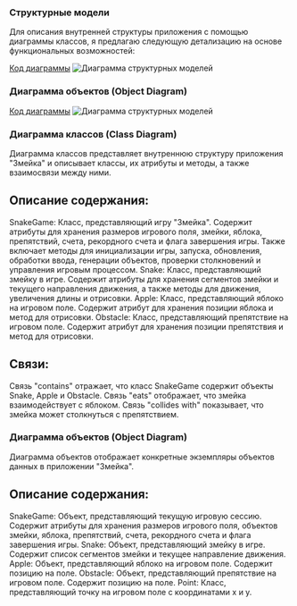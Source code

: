 ### Структурные модели
Для описания внутренней структуры приложения с помощью диаграммы классов, я предлагаю следующую детализацию на основе функциональных возможностей:

[Код диаграммы](piclab4/structur)
![Диаграмма структурных моделей](https://www.planttext.com/api/plantuml/png/jLJBQiCm4BpdAtIqQV83feI45jf28OKSUZIAjDXBPCb8Sj9I-k-Lv4Si9UsjFjXeTcSqkojvOopLjcl4Oi44DORi9Jt24ss0V2s8UrQaSejtvBOk24ex0vy1gzhEKUF9HQynGBHjXOEs_ZD0wk0sPG9CGLxHsFlTi5wFAanfcClMRfzz2de7knFeWXoK4W6y8sM94crPPh7fPUet7_93zRxQB2_8II4VyAxbrAPWJIKNy2BRpcRetuNZwpYd0WdQKKEzsUtOMA_9PDViBitmlY82gu4T7vGGQ519ayYXP1geWT2Ph5MEVajaIci1-2Jn7SrxchM1ge6W4oRpvaN7iN3KmAmp4ifE6nuwkRz5N_PTVepeum0QTRfgarRd1EAQdg-jXnvFrbjbi9SFswR-ad3-f_8ub7yH3ocJyiVyJ7_s2vTwkOQhLJ-ZWZ0bBKLfo3eER_ihzbjuB2RAw5DcRA1sOgOiTm0v6796Mtlg1YJtVumV)

### Диаграмма объектов (Object Diagram)
[Код диаграммы](piclab4/obj)
![Диаграмма структурных моделей](https://www.planttext.com/api/plantuml/png/TL9DIyGm5BpdLuGzjT05swEWh23eRHUAU10FsVRPHjEaDD7THVpllkQZROhsbCwRcSmyijE63UQp4uIeupjKXfQIVS03wu1-4ufVWyTdNfkMtj3YQe8UWJUjcJ4zol1NmibP9DQvXAO3QNH6xUyz7_0EhcHgHQplHH3TZUUaLvhFStL4LIL08-Tb9EqzCF7oDAD_3ehqrUMgr31UuLAs6BgCaB7B_Wi61DwOq41-uatuBMZV8mGvA2vDSiupUWaHF5GW52wlGrsKRPuEcuMvhUlDGsQ_2M-4Fkb241gkD7aiSe4YHX4pNBw5iSMzwtdQoyMUa3M_X-tsrk_acbPA6iQbNerTgt_7KuSr8n83Cqiu4Wd1QtmE9svQGdOWw_7f_W80)


### Диаграмма классов (Class Diagram)
Диаграмма классов представляет внутреннюю структуру приложения "Змейка" и описывает классы, их атрибуты и методы, а также взаимосвязи между ними.

## Описание содержания:
SnakeGame: Класс, представляющий игру "Змейка". Содержит атрибуты для хранения размеров игрового поля, змейки, яблока, препятствий, счета, рекордного счета и флага завершения игры. Также включает методы для инициализации игры, запуска, обновления, обработки ввода, генерации объектов, проверки столкновений и управления игровым процессом.
Snake: Класс, представляющий змейку в игре. Содержит атрибуты для хранения сегментов змейки и текущего направления движения, а также методы для движения, увеличения длины и отрисовки.
Apple: Класс, представляющий яблоко на игровом поле. Содержит атрибут для хранения позиции яблока и метод для отрисовки.
Obstacle: Класс, представляющий препятствие на игровом поле. Содержит атрибут для хранения позиции препятствия и метод для отрисовки.
## Связи:

Связь "contains" отражает, что класс SnakeGame содержит объекты Snake, Apple и Obstacle.
Связь "eats" отображает, что змейка взаимодействует с яблоком.
Связь "collides with" показывает, что змейка может столкнуться с препятствием.
### Диаграмма объектов (Object Diagram)
Диаграмма объектов отображает конкретные экземпляры объектов данных в приложении "Змейка".

## Описание содержания:
SnakeGame: Объект, представляющий текущую игровую сессию. Содержит атрибуты для хранения размеров игрового поля, объектов змейки, яблока, препятствий, счета, рекордного счета и флага завершения игры.
Snake: Объект, представляющий змейку в игре. Содержит список сегментов змейки и текущее направление движения.
Apple: Объект, представляющий яблоко на игровом поле. Содержит позицию на поле.
Obstacle: Объект, представляющий препятствие на игровом поле. Содержит позицию на поле.
Point: Класс, представляющий точку на игровом поле с координатами x и y.